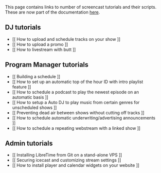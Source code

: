 This page contains links to number of screencast tutorials and their scripts. These are now part of the documentation [here](http://libretime.org/manual/tutorials/).

## DJ tutorials
* [[ How to upload and schedule tracks on your show ]]
* [[ How to upload a promo ]]
* [[ How to livestream with butt ]]
## Program Manager tutorials
* [[ Building a schedule ]]
* [[ How to set up an automatic top of the hour ID with intro playlist feature ]]
* [[ How to schedule a podcast to play the newest episode on an automatic basis ]]
* [[ How to setup a Auto DJ to play music from certain genres for unscheduled shows ]]
* [[ Preventing dead air between shows without cutting off tracks ]]
* [[ How to schedule automatic underwriting/advertising announcements ]]
* [[ How to schedule a repeating webstream with a linked show ]]
## Admin tutorials
* [[ Installing LibreTime from Git on a stand-alone VPS ]]
* [[ Securing icecast and customizing stream settings ]]
* [[ How to install player and calendar widgets on your website ]]